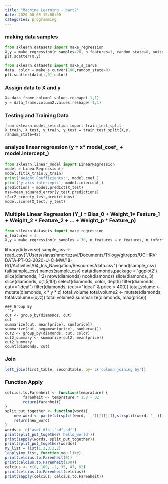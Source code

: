 ```yaml
---
title: "Machine Learning - part2"
date: 2020-08-05 15:00:00
categories: programming
---
```

### making data samples
```python
from sklearn.datasets import make_regression
X,y = make_regression(n_samples=20, n_features=1, random_state=0, noise=4, bias=100.0)
plt.scatter(X,y)
```
```python
from sklearn.datasets import make_s_curve
data, color = make_s_curver(100,random_state=0)
plt.scatter(data[:,0],color)
```
### Assign data to X and y
```python
X= data_frame.column1.values.reshape(-1,1)
y = data_frame.column2.values.reshape(-1,1)
```
### Testing and Training Data
```pythonX
from sklearn.model_selection import train_test_split
X_train, X_test, y_train, y_test = train_test_split(X,y, random_state=42)
```
### analyze linear regression (y = x* model_coef_ + model.intercept_)
```python
from sklearn.linear_model import LinearRegression
model = LinearRegression()
model.fit(X_train,y_train)
print('Weight Coefficients:', model.coef_)
print('y-axis intercept:', model.intercept_)
predictions = model.predict(X_test)
mse=mean_squared_error(y_test,predictions)
r2=r2_score(y_test,predictions)
model.score(X_test, y_test)
```
### Multiple LInear Regression (Y_i = Bias_0 + Weight_1* Feature_1 + Weight_2 * Feature_2 + ... + Weight_p * Feature_p)
```python
from sklearn.datasets import make_regression
n_features = 3
X,y = make_regression(n_samples = 30, n_features = n_features, n_informative = n_features, random_state = 42, noise=0.5, bias = 100.0)
```
library(tidyverse)
sample_csv <- read_csv("/Users/siavashmortezavi/Documents/Trilogy/gitrepos/UCI-IRV-DATA-PT-03-2020-U-C-MW/18-R/1/Activities/04_Ins_Navigation/Resources/data.csv")
head(sample_csv)
tail(sample_csv)
names(sample_csv)
data(diamonds,package = 'ggplot2')
slice(diamonds, 1:2)
nrow(diamonds)
ncol(diamonds)
slice(diamonds, 3)
slice(diamonds, c(1,5,10))
select(diamonds, color, depth)
filter(diamonds, cut=="Ideal")
filter(diamonds, (cut=="Ideal" & price > 400))
total_volume <- mutate(diamonds, x * y * z)
total_volume
total.volume2 <- mutate(diamonds, total.volume=(x*y*z))
total.volume2
summarize(diamonds, max(price))
```
### Group By
```r
cut <- group_by(diamonds, cut)
cut
summarize(cut, mean(price), sum(price))
summarize(cut, avg=mean(price), number=n())
cut2 <- group_by(diamonds, cut, color)
cut2_summary <- summarize(cut2, mean(price))
cut2_summary
count(diamonds, cut)
```
### Join
```r
left_join(first_table, secondtable, by= c('column joining by'))
```
### Function Apply
```r
celcius.to.Farenheit <- function(temprature) {
		farenheit <- temprature * 1.8 + 32
		return(farenheit)
}
split_put_together <- function(word){
	new_word <- paste(strsplit(word, '_')[[1]][1],strsplit(word, '_')[[1]][2],sep='')
	return(new_word)
}
words <- c('asdf_dfs','sdf_sdf')
print(split_put_together('hello_world'))
print(sapply(words, split_put_together))
print(split_put_together(words))
my_list = list(1,2,3,2,2)
lapply(my_list, function you like)
print(celcius.to.Farenheit(0))
print(celcius.to.Farenheit(100))
celcius <- c(0, 100, -2, 35, 47, 92)
print(celcius.to.Farenheit(celcius))
print(sapply(celcius, celcius.to.Farenheit))
```
